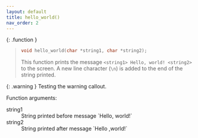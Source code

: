 ```yaml
---
layout: default
title: hello_world()
nav_order: 2
---
```


{: .function }
> ```c
> void hello_world(char *string1, char *string2);
> ```
>
> This function prints the message `<string1> Hello, world! <string2>` to the screen. A new line character (`\n`) is added to the end of the string printed.

{: .warning }
Testing the warning callout.


Function arguments:

<dl>
  <dt>string1</dt> <dd>String printed before message `Hello, world!`</dd>
  <dt>string2</dt> <dd>String printed after message `Hello ,world!`</dd>
</dl>
